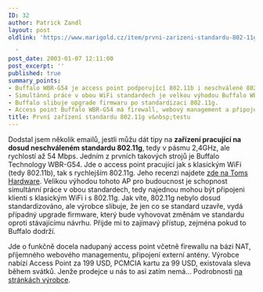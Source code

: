 ```yaml
---
ID: 32
author: Patrick Zandl
layout: post
oldlink: 'https://www.marigold.cz/item/prvni-zarizeni-standardu-802-11g-v-testu

  '
post_date: 2003-01-07 12:11:00
post_excerpt: ''
published: true
summary_points:
- Buffalo WBR-G54 je access point podporující 802.11b i neschválené 802.11g.
- Simultánní práce v obou WiFi standardech je velkou výhodou Buffalo WBR-G54.
- Buffalo slibuje upgrade firmwaru po standardizaci 802.11g.
- Access point Buffalo WBR-G54 má firewall, webový management a připojení antény.
title: První zařízení standardu 802.11g v&nbsp;testu
---
```


<p>
Dodstal jsem několik emailů, jestli můžu dát tipy na <STRONG>zařízení pracující na dosud neschváleném standardu 802.11g</STRONG>, tedy v pásmu 2,4GHz, ale rychlostí až 54 Mbps. Jedním z prvních takových strojů je Buffalo Technology WBR-G54. Jde o access point pracující jak s klasickým WiFi (tedy 802.11b), tak s rychlejším 802.11g. Jeho recenzi najdete <A href="http://www.tomshardware.com/network/20030106/index.html" target=_blank>zde na Toms Hardware</A>. Velikou výhodou tohoto AP pro budoucnost je schopnost simultánní práce v obou standardech, tedy najednou mohou být připojeni klienti s klasickým WiFi i s 802.11g. Jak víte, 802.11g nebylo dosud standardizováno, ale výrobce slibuje, že jen co se standard uzavře, vydá případný upgrade firmware, který bude vyhovovat změnám ve standardu oproti stávajícímu návrhu. Přijde mi to zajímavý přístup, zejména pokud to Buffalo dodrží.</p>

<p>
Jde o funkčně docela nadupaný access point včetně firewallu na bázi NAT, příjemného webového managementu, připojení externí antény. Výrobce nabízí Access Point za 199 USD, PCMCIA kartu za 99 USD, existovala sleva během svátků. Jenže prodejce u nás to asi zatím nemá...&#160;Podrobnosti <A href="http://www.buffalotech.com/wireless/products/wbr-g54/index.php" target=_blank>na stránkách výrobce</A>.</p>
